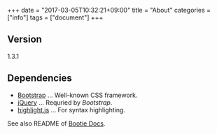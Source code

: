 +++
date = "2017-03-05T10:32:21+09:00"
title = "About"
categories = ["info"]
tags = ["document"]
+++

## Version

1.3.1

## Dependencies

* [Bootstrap](http://getbootstrap.com/) ... Well-known CSS framework.
* [jQuery](https://jquery.com/) ... Requried by _Bootstrap_.
* [highlight.js](https://highlightjs.org/) ... For syntax highlighting.

See also README of [Bootie Docs](https://github.com/key-amb/hugo-theme-bootie-docs).
